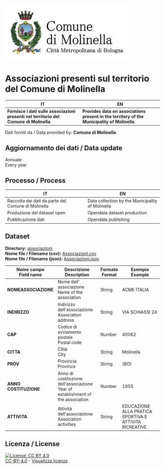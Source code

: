 <img src="assets/images/Logo Molinella.jpg" alt="Comune Molinella" data-canonical-src="assets/images/Logo Molinella.jpg" width="400" />

# Associazioni presenti sul territorio del Comune di Molinella

| IT|EN|
|-|-|
|**Fornisce i dati sulle associazioni presenti nel territorio del Comune di Molinella.**<br>|**Provides data on associations present in the territory of the Municipality of Molinella.**<br>

Dati forniti da / Data provided by: **Comune di Molinella**<br>

## Aggiornamento dei dati / Data update

Annuale<br>
Every year

## Processo / Process

| IT|EN|
|-|-|
|Raccolta dei dati da parte del Comune di Molinella|Data collection by the Municipality of Molinella|
|Produzione del dataset open|Opendata dataset production|
|Pubblicazione dati|Opendata publishing|

## Dataset

**Directory:**  [associazioni](../data/associazioni/)<br>
**Nome file / Filename (csv):** [Associazioni.csv](../data/associazioni/Associazioni.csv)<br>
**Nome file / Filename (json):** [Associazioni.json](../data/associazioni/Associazioni.json)<br>

|Nome campo<br>Field name|Descrizione<br>Description|Formato<br>Format|Esempio<br>Example|
|-|-|-|-|
|**NOMEASSOCIAZIONE**|Nome dell' associazione<br>Name of the association<br>|String|ACME ITALIA|
|**INDIRIZZO**|Indirizzo dell'associazione<br>Association address|String|VIA SCHIASSI  24|
|**CAP**|Codice di avviamento postale<br>Postal code|Number|40062|
|**CITTA**|Città<br>City|String|Molinella|
|**PROV**|Provincia<br>Province|String|(BO)|
|**ANNO COSTITUZIONE**|Anno di costituzione dell'associazione<br>Year of establishment of the association|Number|1955|
|**ATTIVITA**|Attività dell'associazione<br>Association activities|String|EDUCAZIONE ALLA PRATICA SPORTIVA E ATTIVITA RICREATIVE|

## Licenza / License

[![License: CC BY 4.0](https://img.shields.io/badge/License-CC_BY_4.0-lightgrey.svg)](https://creativecommons.org/licenses/by/4.0/)<br>
[CC-BY-4.0](https://creativecommons.org/licenses/by/4.0/deed.it) - [Visualizza licenza](https://github.com/ComuneMolinella/opendata/blob/main/LICENSE.txt)
